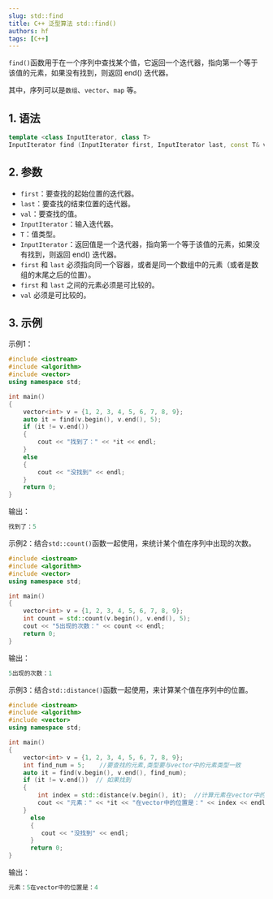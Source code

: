 ```yaml
---
slug: std::find
title: C++ 泛型算法 std::find() 
authors: hf
tags: [C++]
---
```


`find()`函数用于在一个序列中查找某个值，它返回一个迭代器，指向第一个等于该值的元素，如果没有找到，则返回 end() 迭代器。

其中，序列可以是`数组`、`vector`、`map` 等。

## 1. 语法

```cpp
template <class InputIterator, class T>
InputIterator find (InputIterator first, InputIterator last, const T& val);
```

<!-- truncate -->

## 2. 参数

- `first`：要查找的起始位置的迭代器。
- `last`：要查找的结束位置的迭代器。
- `val`：要查找的值。
- `InputIterator`：输入迭代器。
- `T`：值类型。
- `InputIterator`：返回值是一个迭代器，指向第一个等于该值的元素，如果没有找到，则返回 end() 迭代器。
- `first` 和 `last` 必须指向同一个容器，或者是同一个数组中的元素（或者是数组的末尾之后的位置）。
- `first` 和 `last` 之间的元素必须是可比较的。
- `val` 必须是可比较的。

## 3. 示例

示例1：
```cpp
#include <iostream>
#include <algorithm>
#include <vector>
using namespace std;

int main()
{
    vector<int> v = {1, 2, 3, 4, 5, 6, 7, 8, 9};
    auto it = find(v.begin(), v.end(), 5);
    if (it != v.end())
    {
        cout << "找到了：" << *it << endl;
    }
    else
    {
        cout << "没找到" << endl;
    }
    return 0;
}
```

输出：

```cpp
找到了：5
```

示例2：结合`std::count()`函数一起使用，来统计某个值在序列中出现的次数。

```cpp
#include <iostream>
#include <algorithm>
#include <vector>
using namespace std;

int main()
{
    vector<int> v = {1, 2, 3, 4, 5, 6, 7, 8, 9};
    int count = std::count(v.begin(), v.end(), 5);
    cout << "5出现的次数：" << count << endl;
    return 0;
}
```

输出：

```cpp
5出现的次数：1
```

示例3：结合`std::distance()`函数一起使用，来计算某个值在序列中的位置。

```cpp
#include <iostream>
#include <algorithm>
#include <vector>
using namespace std;

int main()
{
    vector<int> v = {1, 2, 3, 4, 5, 6, 7, 8, 9};
    int find_num = 5;    //要查找的元素,类型要与vector中的元素类型一致
    auto it = find(v.begin(), v.end(), find_num);
    if (it != v.end())  // 如果找到
    {
        int index = std::distance(v.begin(), it);  //计算元素在vector中的位置
        cout << "元素：" << *it << "在vector中的位置是：" << index << endl;  //注意指针的输出方式
    }
      else
      {
         cout << "没找到" << endl;
      }
      return 0;   
}
```

输出：

```cpp
元素：5在vector中的位置是：4
```


